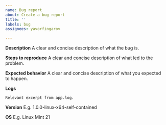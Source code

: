 ```yaml
---
name: Bug report
about: Create a bug report
title: ''
labels: bug
assignees: yavorfingarov

---
```


**Description**
A clear and concise description of what the bug is.

**Steps to reproduce**
A clear and concise description of what led to the problem.

**Expected behavior**
A clear and concise description of what you expected to happen.

**Logs**
```
Relevant excerpt from app.log.
```

**Version**
E.g. 1.0.0-linux-x64-self-contained

**OS**
E.g. Linux Mint 21
